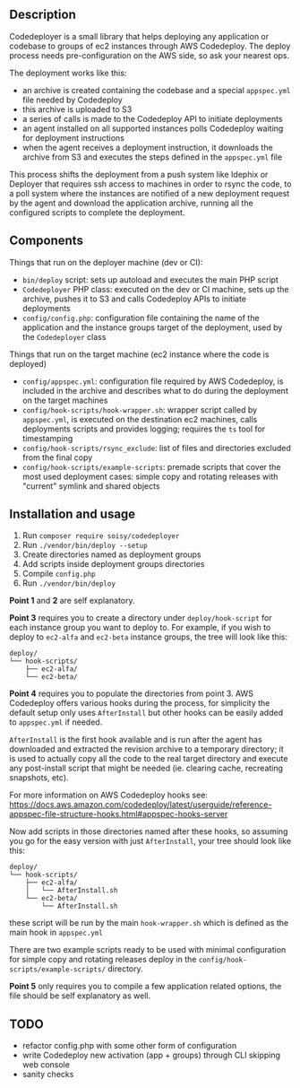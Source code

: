 ## Description
Codedeployer is a small library that helps deploying any application or codebase to groups of ec2 instances through AWS Codedeploy.
The deploy process needs pre-configuration on the AWS side, so ask your nearest ops.

The deployment works like this:
- an archive is created containing the codebase and a special `appspec.yml` file needed by Codedeploy
- this archive is uploaded to S3
- a series of calls is made to the Codedeploy API to initiate deployments
- an agent installed on all supported instances polls Codedeploy waiting for deployment instructions
- when the agent receives a deployment instruction, it downloads the archive from S3 and executes the steps defined in the `appspec.yml` file

This process shifts the deployment from a push system like Idephix or Deployer that requires ssh access to machines in order to rsync the code, to a poll system where the instances are notified of a new deployment request by the agent and download the application archive, running all the configured scripts to complete the deployment.

## Components
Things that run on the deployer machine (dev or CI):
- `bin/deploy` script: sets up autoload and executes the main PHP script
- `Codedeployer` PHP class: executed on the dev or CI machine, sets up the archive, pushes it to S3 and calls Codedeploy APIs to initiate deployments
- `config/config.php`: configuration file containing the name of the application and the instance groups target of the deployment, used by the `Codedeployer` class

Things that run on the target machine (ec2 instance where the code is deployed)
- `config/appspec.yml`: configuration file required by AWS Codedeploy, is included in the archive and describes what to do during the deployment on the target machines
- `config/hook-scripts/hook-wrapper.sh`: wrapper script called by `appspec.yml`, is executed on the destination ec2 machines, calls deployments scripts and provides logging; requires the `ts` tool for timestamping
- `config/hook-scripts/rsync_exclude`: list of files and directories excluded from the final copy
- `config/hook-scripts/example-scripts`: premade scripts that cover the most used deployment cases: simple copy and rotating releases with "current" symlink and shared objects

## Installation and usage
1. Run `composer require soisy/codedeployer`
2. Run `./vendor/bin/deploy --setup`
3. Create directories named as deployment groups
4. Add scripts inside deployment groups directories
5. Compile `config.php`
6. Run `./vendor/bin/deploy`

**Point 1** and **2** are self explanatory.

**Point 3** requires you to create a directory under `deploy/hook-script` for each instance group you want to deploy to.
For example, if you wish to deploy to `ec2-alfa` and `ec2-beta` instance groups, the tree will look like this:

```
deploy/
└── hook-scripts/
    ├── ec2-alfa/
    └── ec2-beta/
```

**Point 4** requires you to populate the directories from point 3.
AWS Codedeploy offers various hooks during the process, for simplicity the default setup only uses `AfterInstall` but other hooks can be easily added to `appspec.yml` if needed.

`AfterInstall` is the first hook available and is run after the agent has downloaded and extracted the revision archive to a temporary directory;
it is used to actually copy all the code to the real target directory and execute any post-install script that might be needed (ie. clearing cache, recreating snapshots, etc).

For more information on AWS Codedeploy hooks see: https://docs.aws.amazon.com/codedeploy/latest/userguide/reference-appspec-file-structure-hooks.html#appspec-hooks-server

Now add scripts in those directories named after these hooks, so assuming you go for the easy version with just `AfterInstall`, your tree should look like this:

```
deploy/
└── hook-scripts/
    ├── ec2-alfa/
    │   └── AfterInstall.sh
    └── ec2-beta/
        └── AfterInstall.sh

```

these script will be run by the main `hook-wrapper.sh` which is defined as the main hook in `appspec.yml`

There are two example scripts ready to be used with minimal configuration for simple copy and rotating releases deploy in the `config/hook-scripts/example-scripts/` directory.

**Point 5** only requires you to compile a few application related options, the file should be self explanatory as well.

## TODO
- refactor config.php with some other form of configuration
- write Codedeploy new activation (app + groups) through CLI skipping web console
- sanity checks
